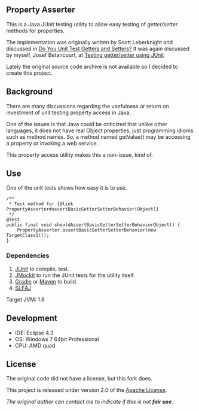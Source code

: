 ## Property Asserter
This is a Java JUnit testing utility to allow easy testing of *getter/setter* methods for properties.

The implementation was originally written by Scott Leberknight and discussed in [Do You Unit Test Getters and Setters?][]
 It was again discussed by myself, Josef Betancourt, at [Testing getter/setter using JUnit][]

Lately the original source code archive is not available so I decided to create this project.

## Background
There are many discussions regarding the usefulness or return on investment of unit testing property access in Java.

One of the issues is that Java could be criticized that unlike other languages, it does not have real Object properties, just programming
idioms such as method names.  So, a method named getValue() may be accessing a property or invoking a web service.

This property access utility makes this a non-issue, kind of.

## Use
One of the unit tests shows how easy it is to use.

    /**
     * Test method for {@link PropertyAsserter#assertBasicGetterSetterBehavior(Object)}
     */
    @Test
    public final void shouldAssertBasicGetterSetterBehaviorObject() {
    	PropertyAsserter.assertBasicGetterSetterBehavior(new TargetClass1());
    }

### Dependencies
1. [JUnit] to compile, test.
2. [JMockit] to run the JUnit tests for the utility itself.
3. [Gradle] or [Maven] to build.
4. [SLF4J]

Target JVM: 1.6

## Development
* IDE: Eclipse 4.3   
* OS: Windows 7 64bit Professional  
* CPU: AMD quad  

## License
The original code did not have a license, but this fork does.

This project is released under version 2.0 of the [Apache License][].

*The original author can contact me to indicate if this is not __fair use__*.

[Do You Unit Test Getters and Setters?]:https://www.altamiracorp.com/blog/employee-posts/do-you-unit-test-getters
[Apache License]: http://www.apache.org/licenses/LICENSE-2.0
[Testing getter/setter using JUnit]:http://octodecillion.com/blog/testing-gettersetter/
[JMockit]:https://code.google.com/p/jmockit/
[Gradle]:http://www.gradle.org/
[Maven]:http://maven.apache.org/
[JUnit]:http://junit.org/
[SLF4J]:http://www.slf4j.org/